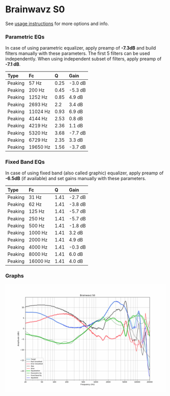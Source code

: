 # Brainwavz S0
See [usage instructions](https://github.com/jaakkopasanen/AutoEq#usage) for more options and info.

### Parametric EQs
In case of using parametric equalizer, apply preamp of **-7.3dB** and build filters manually
with these parameters. The first 5 filters can be used independently.
When using independent subset of filters, apply preamp of **-7.1 dB**.

| Type    | Fc       |    Q | Gain    |
|:--------|:---------|:-----|:--------|
| Peaking | 57 Hz    | 0.25 | -3.0 dB |
| Peaking | 200 Hz   | 0.45 | -5.3 dB |
| Peaking | 1252 Hz  | 0.85 | 4.9 dB  |
| Peaking | 2693 Hz  | 2.2  | 3.4 dB  |
| Peaking | 11024 Hz | 0.93 | 6.9 dB  |
| Peaking | 4144 Hz  | 2.53 | 0.8 dB  |
| Peaking | 4219 Hz  | 2.36 | 1.1 dB  |
| Peaking | 5320 Hz  | 3.68 | -7.7 dB |
| Peaking | 6729 Hz  | 2.35 | 3.3 dB  |
| Peaking | 19650 Hz | 1.56 | -3.7 dB |

### Fixed Band EQs
In case of using fixed band (also called graphic) equalizer, apply preamp of **-6.5dB**
(if available) and set gains manually with these parameters.

| Type    | Fc       |    Q | Gain    |
|:--------|:---------|:-----|:--------|
| Peaking | 31 Hz    | 1.41 | -2.7 dB |
| Peaking | 62 Hz    | 1.41 | -3.8 dB |
| Peaking | 125 Hz   | 1.41 | -5.7 dB |
| Peaking | 250 Hz   | 1.41 | -5.7 dB |
| Peaking | 500 Hz   | 1.41 | -1.8 dB |
| Peaking | 1000 Hz  | 1.41 | 3.2 dB  |
| Peaking | 2000 Hz  | 1.41 | 4.9 dB  |
| Peaking | 4000 Hz  | 1.41 | -0.3 dB |
| Peaking | 8000 Hz  | 1.41 | 6.0 dB  |
| Peaking | 16000 Hz | 1.41 | 4.0 dB  |

### Graphs
![](./Brainwavz%20S0.png)